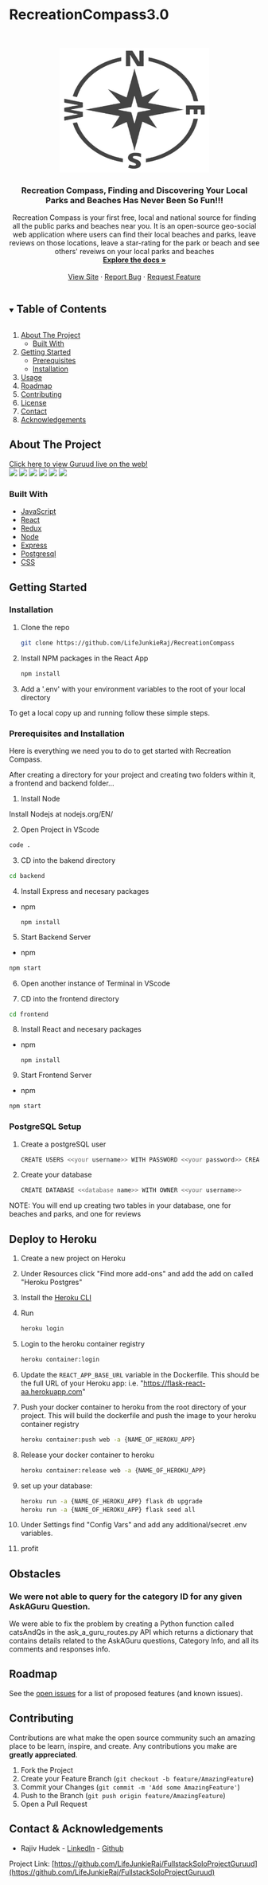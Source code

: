 # RecreationCompass3.0
<br />
<p align="center">
  <a href="https://github.com/LifeJunkieRaj/RecreationCompass3.0">
    <img src="./frontend/public/compass_logo_favi-removebg.png" alt="Logo" width="300" height="250" style="">
    
  </a>

  <h3 align="center">Recreation Compass, Finding and Discovering Your Local Parks and Beaches Has Never Been So Fun!!!</h3>

  <p align="center">
Recreation Compass is your first free, local and national source for finding all the public parks and beaches near you.  It is an open-source geo-social web application where users can find their local beaches and parks, leave reviews on those locations, leave a star-rating for the park or beach and see others' reveiws on your local parks and beaches
    <br />
    <a href="https://github.com/LifeJunkieRaj/RecreationCompass/wiki"><strong>Explore the docs »</strong></a>
    <br />
    <br />
    <a href="https://guruud.herokuapp.com/login">View Site</a>
    ·
    <a href="https://github.com/LifeJunkieRaj/RecreationCompass/issues">Report Bug</a>
    ·
    <a href="https://github.com/LifeJunkieRaj/RecreationCompass/issues">Request Feature</a>
  </p>
</p>



<!-- TABLE OF CONTENTS -->
<details open="open">
  <summary><h2 style="display: inline-block">Table of Contents</h2></summary>
  <ol>
    <li>
      <a href="#about-the-project">About The Project</a>
      <ul>
        <li><a href="#built-with">Built With</a></li>
      </ul>
    </li>
    <li>
      <a href="#getting-started">Getting Started</a>
      <ul>
        <li><a href="#prerequisites">Prerequisites</a></li>
        <li><a href="#installation">Installation</a></li>
      </ul>
    </li>
    <li><a href="#usage">Usage</a></li>
    <li><a href="#roadmap">Roadmap</a></li>
    <li><a href="#contributing">Contributing</a></li>
    <li><a href="#license">License</a></li>
    <li><a href="#contact">Contact</a></li>
    <li><a href="#acknowledgements">Acknowledgements</a></li>
  </ol>
</details>

<!-- ABOUT THE PROJECT -->
## About The Project
[Click here to view Guruud live on the web!](https://guruud.herokuapp.com/)
<br>
   <img src="./frontend/src/images/LandingPage.jpg"/>
   <img src="./frontend/src/images/HomePage.jpg"/>
   <img src="./frontend/src/images/DetailsPage.jpg"/>
   <img src="./frontend/src/images/UpdatePage.jpg"/>
   <img src="./frontend/src/images/SignupPage.jpg"/>
   <img src="./frontend/src/images/LoginPage.jpg"/>
</br>


### Built With

* [JavaScript]()
* [React]()
* [Redux]()
* [Node]()
* [Express]()
* [Postgresql]()
* [CSS]()



<!-- GETTING STARTED -->
## Getting Started

### Installation

1. Clone the repo
   ```sh
   git clone https://github.com/LifeJunkieRaj/RecreationCompass
   ```
2. Install NPM packages in the React App
   ```sh
   npm install
   ```
3. Add a '.env' with your environment variables to the root of your local directory



To get a local copy up and running follow these simple steps.

### Prerequisites and Installation

Here is everything we need you to do to get started with Recreation Compass.

After creating a directory for your project and creating two folders within it, a frontend and backend folder...

1. Install Node

Install Nodejs at nodejs.org/EN/

2. Open Project in VScode

```sh
code .
```

3. CD into the bakend directory

```sh
cd backend
```

4. Install Express and necesary packages

* npm
  ```
  npm install 
  ```
5. Start Backend Server

* npm
```sh
npm start
```

6. Open another instance of Terminal in VScode

7. CD into the frontend directory 

```sh
cd frontend
```

8. Install React and necesary packages

* npm
  ```
  npm install 
  ```
9. Start Frontend Server

* npm
```sh
npm start
```

### PostgreSQL Setup

1. Create a postgreSQL user
    ```sh
    CREATE USERS <<your username>> WITH PASSWORD <<your password>> CREATEDB
    ```
2. Create your database
    ```sh
   CREATE DATABASE <<database name>> WITH OWNER <<your username>>
    ```
    
NOTE: You will end up creating two tables in your database, one for beaches and parks, and one for reviews


## Deploy to Heroku

1. Create a new project on Heroku
2. Under Resources click "Find more add-ons" and add the add on called "Heroku Postgres"
3. Install the [Heroku CLI](https://devcenter.heroku.com/articles/heroku-command-line)
4. Run

   ```bash
   heroku login
   ```

5. Login to the heroku container registry

   ```bash
   heroku container:login
   ```

6. Update the `REACT_APP_BASE_URL` variable in the Dockerfile.
   This should be the full URL of your Heroku app: i.e. "https://flask-react-aa.herokuapp.com"
7. Push your docker container to heroku from the root directory of your project.
   This will build the dockerfile and push the image to your heroku container registry

   ```bash
   heroku container:push web -a {NAME_OF_HEROKU_APP}
   ```

8. Release your docker container to heroku

   ```bash
   heroku container:release web -a {NAME_OF_HEROKU_APP}
   ```

9. set up your database:

   ```bash
   heroku run -a {NAME_OF_HEROKU_APP} flask db upgrade
   heroku run -a {NAME_OF_HEROKU_APP} flask seed all
   ```

10. Under Settings find "Config Vars" and add any additional/secret .env variables.

11. profit

## Obstacles

### We were not able to query for the category ID for any given AskAGuru Question.

We were able to fix the problem by creating a Python function called catsAndQs in the ask_a_guru_routes.py API which returns a dictionary that contains details related to the AskAGuru questions, Category Info, and all its comments and responses info.


<!-- ROADMAP -->
## Roadmap

See the [open issues](https://github.com/LifeJunkieRaj/FullstackSoloProjectGuruud/issues/6) for a list of proposed features (and known issues).



<!-- CONTRIBUTING -->
## Contributing

Contributions are what make the open source community such an amazing place to be learn, inspire, and create. Any contributions you make are **greatly appreciated**.

1. Fork the Project
2. Create your Feature Branch (`git checkout -b feature/AmazingFeature`)
3. Commit your Changes (`git commit -m 'Add some AmazingFeature'`)
4. Push to the Branch (`git push origin feature/AmazingFeature`)
5. Open a Pull Request



<!-- CONTACT -->
## Contact & Acknowledgements

* Rajiv Hudek - [LinkedIn](https://www.linkedin.com/in/raj-hudek-026b051b1/) - [Github](https://github.com/LifeJunkieRaj)

Project Link: [https://github.com/LifeJunkieRaj/FullstackSoloProjectGuruud](https://github.com/LifeJunkieRaj/FullstackSoloProjectGuruud)


<!-- ACKNOWLEDGEMENTS -->

